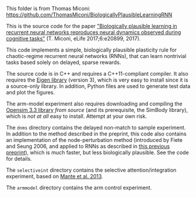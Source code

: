 This folder is from Thomas Miconi: https://github.com/ThomasMiconi/BiologicallyPlausibleLearningRNN

This is the source code for the paper ["Biologically plausible learning in recurrent neural networks reproduces neural dynamics observed during cognitive tasks"](https://elifesciences.org/articles/20899) (T. Miconi, eLife 2017;6:e20899, 2017).

This code implements a simple, biologically plausible plasticity rule for chaotic-regime recurrent neural networks (RNNs), that can learn nontrivial tasks based solely on delayed, sparse rewards.

The source code is in C++ and requires a C++11-compliant compiler. It also
requires the [Eigen
library](http://eigen.tuxfamily.org/index.php?title=Main_Page) (version 3),
which is very easy to install since it is a source-only library. In addition,
Python files are used to generate test data and plot the figures.

The arm-model experiment also requires downloading and compiling the [Opensim 3.3 library](https://simtk.org/frs/?group_id=91) *from source* (and its prerequisite, the SimBody library), which is *not at all* easy to install. Attempt at your own risk.

The `dnms` directory contains the delayed non-match to sample experiment. In
addition to the method described in the preprint, this code also contains an implementation of the 
node-perturbation method (introduced by
Fiete and Seung 2006, and applied to RNNs as described in [this previous
preprint](https://arxiv.org/abs/1507.08973)), which is much faster, but less biologically plausible. See the code for details.

The
`selectiveint` directory contains the selective attention/integration
experiment, based on  [Mante et al. 2013](http://www.nature.com/nature/journal/v503/n7474/abs/nature12742.html). 


The `armmodel` directory contains the arm control experiment. 


